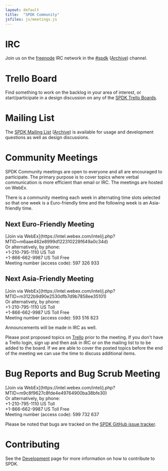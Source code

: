 ```yaml
---
layout: default
title:  "SPDK Community"
jsfiles: js/meetings.js
---
```


# IRC

Join us on the [freenode](https://freenode.net/) IRC network in the [#spdk](irc://irc.freenode.net/%23spdk) ([Archive](https://ci.spdk.io/irclog/?C=N;O=D)) channel.

# Trello Board

Find something to work on the backlog in your area of interest, or start/participate in a design discussion on any of the [SPDK Trello Boards](../trello/).

# Mailing List

The [SPDK Mailing List](https://lists.01.org/mailman/listinfo/spdk) ([Archive](https://lists.01.org/pipermail/spdk/))
is available for usage and development questions as well as design discussions.

# Community Meetings

SPDK Community meetings are open to everyone and all are encouraged to
participate. The primary purpose is to cover topics where verbal communication
is more efficient than email or IRC. The meetings are hosted on WebEx.

There is a community meeting each week in alternating time slots selected so
that one week is a Euro-friendly time and the following week is an
Asia-friendly time.

## Next Euro-Friendly Meeting
<div id="euro-mtg"></div>
[Join via WebEx](https://intel.webex.com/intel/j.php?MTID=m6aae482e8999d122310228f649a0c34d)<br/>
Or alternatively, by phone:<br/>
+1-210-795-1110 US Toll<br/>
+1-866-662-9987 US Toll Free<br/>
Meeting number (access code): 597 326 933

## Next Asia-Friendly Meeting
<div id="asia-mtg"></div>
[Join via WebEx](https://intel.webex.com/intel/j.php?MTID=m3122b9d90e2530dfb7d9b7858ee35101)<br/>
Or alternatively, by phone:<br/>
+1-210-795-1110 US Toll<br/>
+1-866-662-9987 US Toll Free<br/>
Meeting number (access code): 593 516 823

Announcements will be made in IRC as well.

Please post proposed topics on [Trello](https://trello.com/b/DvM7XayJ) prior
to the meeting. If you don't have a Trello login, sign up and then ask in IRC
or on the mailing list to to be added to the board. If we are able to cover
the posted topics before the end of the meeting we can use the time to discuss
additional items.

# Bug Reports and Bug Scrub Meeting
<div id="asia-bug-mtg"></div>
[Join via WebEx](https://intel.webex.com/intel/j.php?MTID=m9c8f9627c8fde4e49764900ba38bfe30)<br/>
Or alternatively, by phone:<br/>
+1-210-795-1110 US Toll<br/>
+1-866-662-9987 US Toll Free<br/>
Meeting number (access code): 599 732 637

Please be noted that bugs are tracked on the [SPDK GitHub issue tracker](https://github.com/spdk/spdk/issues).

# Contributing

See the [Development](/development/) page for more information on how to contribute to SPDK.
